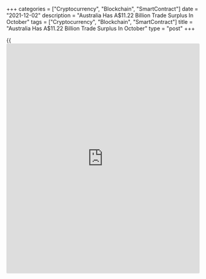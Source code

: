 +++
categories = ["Cryptocurrency", "Blockchain", "SmartContract"]
date = "2021-12-02"
description = "Australia Has A$11.22 Billion Trade Surplus In October"
tags = ["Cryptocurrency", "Blockchain", "SmartContract"]
title = "Australia Has A$11.22 Billion Trade Surplus In October"
type = "post"
+++

{{<iframe id="large-banner" src="https://www.bounty.group/#slide=4.0" width="100%" height="600" scrolling="no" style="border: 0px solid rgb(216, 221, 230); border-radius: 3px;">}}

Australia had a seasonally adjusted merchandise trade surplus of A$11.22
billion in October, the Australian Bureau of Statistics said on
Thursday.

That exceeded expectations for a surplus of A$11.0 billion following the
downwardly revised A$11.82 billion trade surplus in September
(originally -A$12.243 billion).

Exports dropped 3.0 percent on month or A$1.491 billion to A$43.053
billion. Goods were down 3.0 percent on month, while services fell 6.0
percent.

Imports also slipped 3.0 percent on month or A$887 million to A$31.833
billion. Goods were down 3.0 percent on month, while services fell 2.0
percent.

For comments and feedback [contact](https://www.playgroundfx.com/contact/): editorial@rtt[news](https://www.letsplayfx.com/blog/forex-news-website/).com

[Economic News][1]

 **What parts of the world are seeing the best (and worst) economic
performances lately? Click[here][2] to check out our [Econ Scorecard][2]
and find out! See up-to-the-moment [ranking](https://www.playgroundfx.com/blog/crypto-exchange-ranking/)s for the best and worst
performers in [GDP][3], [unemployment rate][4], [inflation][5] and much
more.**

   1. www.rtt[news](https://www.letsplayfx.com/blog/forex-news-website/).com/Content/EconomicNews.aspx
   2. www.rtt[news](https://www.letsplayfx.com/blog/forex-news-website/).com/economic-scorecard/world-rank/unemployment-rate/highest-performance.aspx
   3. www.rtt[news](https://www.letsplayfx.com/blog/forex-news-website/).com/economic-scorecard/world-rank/GDP/highest-performance.aspx
   4. www.rtt[news](https://www.letsplayfx.com/blog/forex-news-website/).com/economic-scorecard/world-rank/unemployment-rate/lowest-performance.aspx
   5. www.rtt[news](https://www.letsplayfx.com/blog/forex-news-website/).com/economic-scorecard/world-rank/CPI/highest-performance.aspx